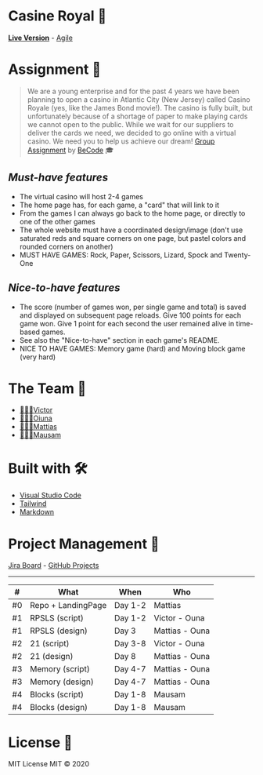 # Casine Royal 🎲

[**Live Version**](https://wisecoding.github.io/casino-royale/) - [Agile](https://js-monks.atlassian.net/jira/software/projects/CR/boards/1)

# Assignment 📝

> We are a young enterprise and for the past 4 years we have been planning to
> open a casino in Atlantic City (New Jersey) called Casino Royale (yes, like
> the James Bond movie!). The casino is fully built, but unfortunately because
> of a shortage of paper to make playing cards we cannot open to the public.
> While we wait for our suppliers to deliver the cards we need, we decided to go
> online with a virtual casino. We need you to help us achieve our dream!
> [Group Assignment](https://github.com/becodeorg/gnt-yu-3-21/tree/master/2.The-Hill/3.Casino-Royale) by [BeCode](https://becode.org/) 🎓

## _Must-have features_

- The virtual casino will host 2-4 games
- The home page has, for each game, a "card" that will link to it
- From the games I can always go back to the home page, or directly to one of the other games
- The whole website must have a coordinated design/image (don't use saturated reds and square corners on one page, but pastel colors and rounded corners on another)
- MUST HAVE GAMES: Rock, Paper, Scissors, Lizard, Spock and Twenty-One

## _Nice-to-have features_

- The score (number of games won, per single game and total) is saved and displayed on subsequent page reloads. Give 100 points for each game won. Give 1 point for each second the user remained alive in time-based games.
- See also the "Nice-to-have" section in each game's README.
- NICE TO HAVE GAMES: Memory game (hard) and Moving block game (very hard)

# The Team 👥

- [👨🏽‍💻Victor](https://github.com/ortegaVictorBe)
- [👩🏻‍💻Oiuna](https://github.com/Ouna-Bilegma)
- [👨🏼‍💻Mattias](https://github.com/WiseCoding/)
- [👨🏻‍💻Mausam](https://github.com/ErAsuratya)

# Built with 🛠

- [Visual Studio Code](https://code.visualstudio.com/)
- [Tailwind](https://tailwindcss.com/)
- [Markdown](https://www.markdownguide.org/)

# Project Management 🔎

[Jira Board](https://js-monks.atlassian.net/jira/software/projects/CR/boards/1) - [GitHub Projects](https://github.com/WiseCoding/casino-royale/projects/1)

---

| #   | What               | When    | Who            |
| --- | ------------------ | ------- | -------------- |
| #0  | Repo + LandingPage | Day 1-2 | Mattias        |
| #1  | RPSLS (script)     | Day 1-2 | Victor - Ouna  |
| #1  | RPSLS (design)     | Day 3   | Mattias - Ouna |
| #2  | 21 (script)        | Day 3-8 | Victor - Ouna  |
| #2  | 21 (design)        | Day 8   | Mattias - Ouna |
| #3  | Memory (script)    | Day 4-7 | Mattias - Ouna |
| #3  | Memory (design)    | Day 4-7 | Mattias - Ouna |
| #4  | Blocks (script)    | Day 1-8 | Mausam         |
| #4  | Blocks (design)    | Day 1-8 | Mausam         |

# License 📎

MIT License
MIT © 2020
